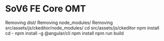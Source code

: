 # SoV6 FE Core OMT
Removing dist/
Removing node_modules/
Removing src/assets/js/ckeditor/node_modules/
cd src/assets/js/ckeditor
npm install
cd - 
npm install -g @angular/cli
npm install
npm run build

